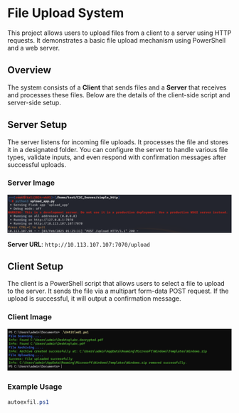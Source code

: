 # File Upload System

This project allows users to upload files from a client to a server using HTTP requests. It demonstrates a basic file upload mechanism using PowerShell and a web server.

## Overview

The system consists of a **Client** that sends files and a **Server** that receives and processes these files. Below are the details of the client-side script and server-side setup.

## Server Setup

The server listens for incoming file uploads. It processes the file and stores it in a designated folder. You can configure the server to handle various file types, validate inputs, and even respond with confirmation messages after successful uploads.

### Server Image
![Server](media/server.png)

**Server URL**: `http://10.113.107.107:7070/upload`

## Client Setup

The client is a PowerShell script that allows users to select a file to upload to the server. It sends the file via a multipart form-data POST request. If the upload is successful, it will output a confirmation message.

### Client Image
![Client](media/client.png)

### Example Usage

```powershell
autoexfil.ps1
